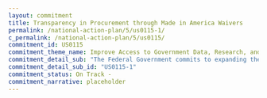 ```yaml
---
layout: commitment
title: Transparency in Procurement through Made in America Waivers
permalink: /national-action-plan/5/us0115-1/
c_permalink: /national-action-plan/5/us0115/
commitment_id: US0115
commitment_theme_name: Improve Access to Government Data, Research, and Information
commitment_detail_sub: "The Federal Government commits to expanding the coverage of waivers reported on the Made in America website, including by expanding to public interest and unreasonable cost waivers, "
commitment_detail_sub_id: "US0115-1"
commitment_status: On Track -
commitment_narrative: placeholder
---
```


